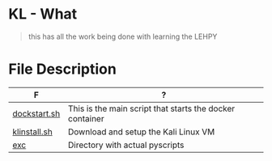 # KL - What 

>  this has all the work being done with learning the LEHPY 

# File Description 

F | ? 
--- | ---
[dockstart.sh](./docstart.sh) | This is the main script that starts the docker container
[klinstall.sh](./klinstall.sh) | Download and setup the Kali Linux VM
[exc](./exc/) | Directory with actual pyscripts 

